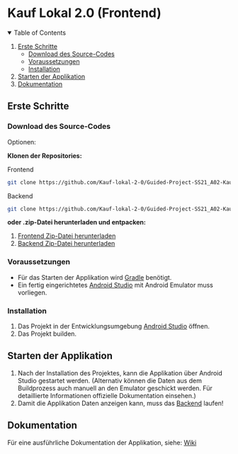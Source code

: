 # Kauf Lokal 2.0 (Frontend)

<!-- TABLE OF CONTENTS -->
<details open="open">
  <summary>Table of Contents</summary>
  <ol>
    <li>
      <a href="#erste-schritte">Erste Schritte</a>
      <ul>
        <li><a href="#download-des-source-codes">Download des Source-Codes</a></li>
        <li><a href="#voraussetzungen">Voraussetzungen</a></li>
        <li><a href="#installation">Installation</a></li>
      </ul>
    </li>
    <li>
      <a href="#starten-der-applikation">Starten der Applikation</a>
    </li>
    <li>
      <a href="#dokumentation">Dokumentation</a>
    </li>
  </ol>
</details>

<!-- TODO: PROJECT LOGO -->
<!-- <br />
<p align="center">

  <a href="https://github.com/Kauf-lokal-2-0/Guided-Project-SS21_A02-Kauf-lokal-2.0_frontend">
    <img src="images/url.png" alt="Logo" width="240" height="240"><br>
    <a href="https://github.com/Kauf-lokal-2-0/Guided-Project-SS21_A02-Kauf-lokal-2.0_frontend">Repository auf Github</a>
  </a> -->

<!-- GETTING STARTED -->

## Erste Schritte

### Download des Source-Codes

Optionen:

**Klonen der Repositories:**

Frontend

```sh
git clone https://github.com/Kauf-lokal-2-0/Guided-Project-SS21_A02-Kauf-lokal-2.0_frontend.git
```

Backend

```sh
git clone https://github.com/Kauf-lokal-2-0/Guided-Project-SS21_A02-Kauf-lokal-2.0_backend.git
```

**oder .zip-Datei herunterladen und entpacken:**

1. [Frontend Zip-Datei herunterladen](https://github.com/Kauf-lokal-2-0/Guided-Project-SS21_A02-Kauf-lokal-2.0_frontend/archive/refs/heads/master.zip)
2. [Backend Zip-Datei herunterladen](https://github.com/Kauf-lokal-2-0/Guided-Project-SS21_A02-Kauf-lokal-2.0_backend/archive/refs/heads/main.zip)

### Voraussetzungen

* Für das Starten der Applikation wird [Gradle](https://docs.gradle.org/current/userguide/userguide.html) benötigt.
* Ein fertig eingerichtetes [Android Studio](https://developer.android.com/studio/) mit Android Emulator muss vorliegen.

### Installation

1. Das Projekt in der Entwicklungsumgebung [Android Studio](https://developer.android.com/studio/) öffnen.
2. Das Projekt builden.

## Starten der Applikation

1. Nach der Installation des Projektes, kann die Applikation über Android Studio gestartet werden. (Alternativ können die Daten aus dem Buildprozess auch manuell an den Emulator geschickt werden. Für detaillierte Informationen offizielle Dokumentation einsehen.)
2. Damit die Applikation Daten anzeigen kann, muss das [Backend](https://github.com/Kauf-lokal-2-0/Guided-Project-SS21_A02-Kauf-lokal-2.0_backend/tree/main) laufen!

## Dokumentation

Für eine ausführliche Dokumentation der Applikation, siehe: [Wiki](https://github.com/Kauf-lokal-2-0/Guided-Project-SS21_A02-Kauf-lokal-2.0_frontend/wiki)
